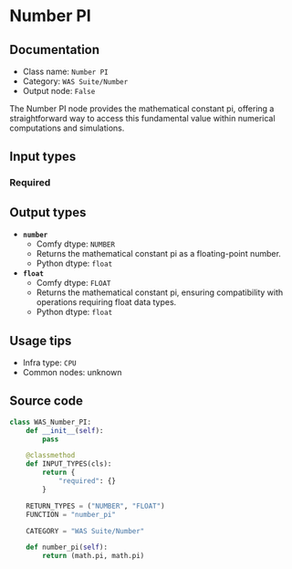 # Number PI
## Documentation
- Class name: `Number PI`
- Category: `WAS Suite/Number`
- Output node: `False`

The Number PI node provides the mathematical constant pi, offering a straightforward way to access this fundamental value within numerical computations and simulations.
## Input types
### Required
## Output types
- **`number`**
    - Comfy dtype: `NUMBER`
    - Returns the mathematical constant pi as a floating-point number.
    - Python dtype: `float`
- **`float`**
    - Comfy dtype: `FLOAT`
    - Returns the mathematical constant pi, ensuring compatibility with operations requiring float data types.
    - Python dtype: `float`
## Usage tips
- Infra type: `CPU`
- Common nodes: unknown


## Source code
```python
class WAS_Number_PI:
    def __init__(self):
        pass

    @classmethod
    def INPUT_TYPES(cls):
        return {
            "required": {}
        }

    RETURN_TYPES = ("NUMBER", "FLOAT")
    FUNCTION = "number_pi"

    CATEGORY = "WAS Suite/Number"

    def number_pi(self):
        return (math.pi, math.pi)

```
